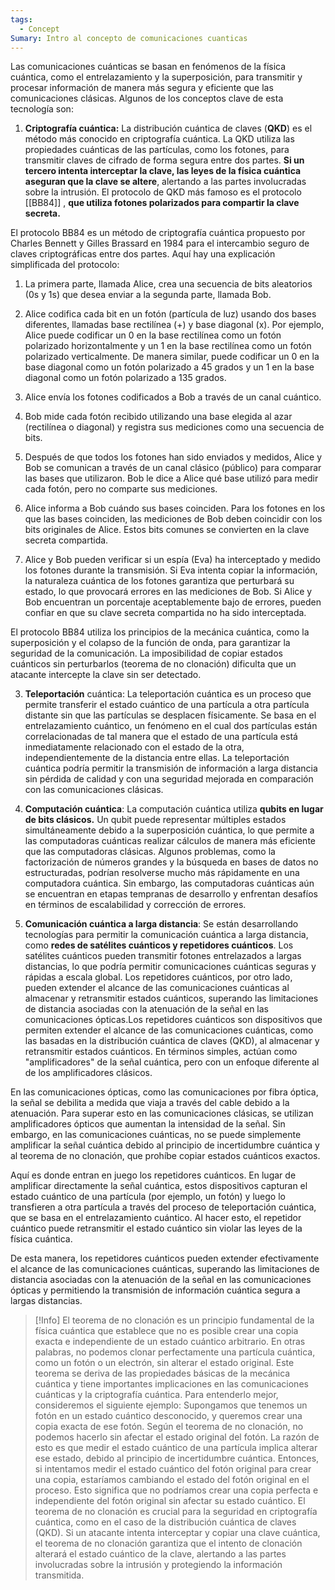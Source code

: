 ```yaml
---
tags:
  - Concept
Sumary: Intro al concepto de comunicaciones cuanticas
---
```



Las comunicaciones cuánticas se basan en fenómenos de la física cuántica, como el entrelazamiento y la superposición, para transmitir y procesar información de manera más segura y eficiente que las comunicaciones clásicas.
Algunos de los conceptos clave de esta tecnología son:

1. **Criptografía cuántica:** La distribución cuántica de claves (**QKD**) es el método más conocido en criptografía cuántica. La QKD utiliza las propiedades cuánticas de las partículas, como los fotones, para transmitir claves de cifrado de forma segura entre dos partes. **Si un tercero intenta interceptar la clave, las leyes de la física cuántica aseguran que la clave se altere**, alertando a las partes involucradas sobre la intrusión. El protocolo de QKD más famoso es el protocolo [[BB84]] , **que utiliza fotones polarizados para compartir la clave secreta.**

El protocolo BB84 es un método de criptografía cuántica propuesto por Charles Bennett y Gilles Brassard en 1984 para el intercambio seguro de claves criptográficas entre dos partes. Aquí hay una explicación simplificada del protocolo:

1. La primera parte, llamada Alice, crea una secuencia de bits aleatorios (0s y 1s) que desea enviar a la segunda parte, llamada Bob.

2. Alice codifica cada bit en un fotón (partícula de luz) usando dos bases diferentes, llamadas base rectilínea (+) y base diagonal (x). Por ejemplo, Alice puede codificar un 0 en la base rectilínea como un fotón polarizado horizontalmente y un 1 en la base rectilínea como un fotón polarizado verticalmente. De manera similar, puede codificar un 0 en la base diagonal como un fotón polarizado a 45 grados y un 1 en la base diagonal como un fotón polarizado a 135 grados.

3. Alice envía los fotones codificados a Bob a través de un canal cuántico.

4. Bob mide cada fotón recibido utilizando una base elegida al azar (rectilínea o diagonal) y registra sus mediciones como una secuencia de bits.

5. Después de que todos los fotones han sido enviados y medidos, Alice y Bob se comunican a través de un canal clásico (público) para comparar las bases que utilizaron. Bob le dice a Alice qué base utilizó para medir cada fotón, pero no comparte sus mediciones.

6. Alice informa a Bob cuándo sus bases coinciden. Para los fotones en los que las bases coinciden, las mediciones de Bob deben coincidir con los bits originales de Alice. Estos bits comunes se convierten en la clave secreta compartida.

7. Alice y Bob pueden verificar si un espía (Eva) ha interceptado y medido los fotones durante la transmisión. Si Eva intenta copiar la información, la naturaleza cuántica de los fotones garantiza que perturbará su estado, lo que provocará errores en las mediciones de Bob. Si Alice y Bob encuentran un porcentaje aceptablemente bajo de errores, pueden confiar en que su clave secreta compartida no ha sido interceptada.

El protocolo BB84 utiliza los principios de la mecánica cuántica, como la superposición y el colapso de la función de onda, para garantizar la seguridad de la comunicación. La imposibilidad de copiar estados cuánticos sin perturbarlos (teorema de no clonación) dificulta que un atacante intercepte la clave sin ser detectado.

3. **Teleportación** cuántica: La teleportación cuántica es un proceso que permite transferir el estado cuántico de una partícula a otra partícula distante sin que las partículas se desplacen físicamente. Se basa en el entrelazamiento cuántico, un fenómeno en el cual dos partículas están correlacionadas de tal manera que el estado de una partícula está inmediatamente relacionado con el estado de la otra, independientemente de la distancia entre ellas. La teleportación cuántica podría permitir la transmisión de información a larga distancia sin pérdida de calidad y con una seguridad mejorada en comparación con las comunicaciones clásicas.

4. **Computación cuántica**: La computación cuántica utiliza **qubits en lugar de bits clásicos.** Un qubit puede representar múltiples estados simultáneamente debido a la superposición cuántica, lo que permite a las computadoras cuánticas realizar cálculos de manera más eficiente que las computadoras clásicas. Algunos problemas, como la factorización de números grandes y la búsqueda en bases de datos no estructuradas, podrían resolverse mucho más rápidamente en una computadora cuántica. Sin embargo, las computadoras cuánticas aún se encuentran en etapas tempranas de desarrollo y enfrentan desafíos en términos de escalabilidad y corrección de errores.

5. **Comunicación cuántica a larga distancia**: Se están desarrollando tecnologías para permitir la comunicación cuántica a larga distancia, como **redes de satélites cuánticos y repetidores cuánticos**. Los satélites cuánticos pueden transmitir fotones entrelazados a largas distancias, lo que podría permitir comunicaciones cuánticas seguras y rápidas a escala global. Los repetidores cuánticos, por otro lado, pueden extender el alcance de las comunicaciones cuánticas al almacenar y retransmitir estados cuánticos, superando las limitaciones de distancia asociadas con la atenuación de la señal en las comunicaciones ópticas.Los repetidores cuánticos son dispositivos que permiten extender el alcance de las comunicaciones cuánticas, como las basadas en la distribución cuántica de claves (QKD), al almacenar y retransmitir estados cuánticos. En términos simples, actúan como "amplificadores" de la señal cuántica, pero con un enfoque diferente al de los amplificadores clásicos.

En las comunicaciones ópticas, como las comunicaciones por fibra óptica, la señal se debilita a medida que viaja a través del cable debido a la atenuación. Para superar esto en las comunicaciones clásicas, se utilizan amplificadores ópticos que aumentan la intensidad de la señal. Sin embargo, en las comunicaciones cuánticas, no se puede simplemente amplificar la señal cuántica debido al principio de incertidumbre cuántica y al teorema de no clonación, que prohíbe copiar estados cuánticos exactos.

Aquí es donde entran en juego los repetidores cuánticos. En lugar de amplificar directamente la señal cuántica, estos dispositivos capturan el estado cuántico de una partícula (por ejemplo, un fotón) y luego lo transfieren a otra partícula a través del proceso de teleportación cuántica, que se basa en el entrelazamiento cuántico. Al hacer esto, el repetidor cuántico puede retransmitir el estado cuántico sin violar las leyes de la física cuántica.

De esta manera, los repetidores cuánticos pueden extender efectivamente el alcance de las comunicaciones cuánticas, superando las limitaciones de distancia asociadas con la atenuación de la señal en las comunicaciones ópticas y permitiendo la transmisión de información cuántica segura a largas distancias.


>[!Info] El teorema de no clonación es un principio fundamental de la física cuántica que establece que no es posible crear una copia exacta e independiente de un estado cuántico arbitrario. En otras palabras, no podemos clonar perfectamente una partícula cuántica, como un fotón o un electrón, sin alterar el estado original. 
>Este teorema se deriva de las propiedades básicas de la mecánica cuántica y tiene importantes implicaciones en las comunicaciones cuánticas y la criptografía cuántica. Para entenderlo mejor, consideremos el siguiente ejemplo: 
>Supongamos que tenemos un fotón en un estado cuántico desconocido, y queremos crear una copia exacta de ese fotón. Según el teorema de no clonación, no podemos hacerlo sin afectar el estado original del fotón. La razón de esto es que medir el estado cuántico de una partícula implica alterar ese estado, debido al principio de incertidumbre cuántica. 
>Entonces, si intentamos medir el estado cuántico del fotón original para crear una copia, estaríamos cambiando el estado del fotón original en el proceso. Esto significa que no podríamos crear una copia perfecta e independiente del fotón original sin afectar su estado cuántico.
>El teorema de no clonación es crucial para la seguridad en criptografía cuántica, como en el caso de la distribución cuántica de claves (QKD). Si un atacante intenta interceptar y copiar una clave cuántica, el teorema de no clonación garantiza que el intento de clonación alterará el estado cuántico de la clave, alertando a las partes involucradas sobre la intrusión y protegiendo la información transmitida.



